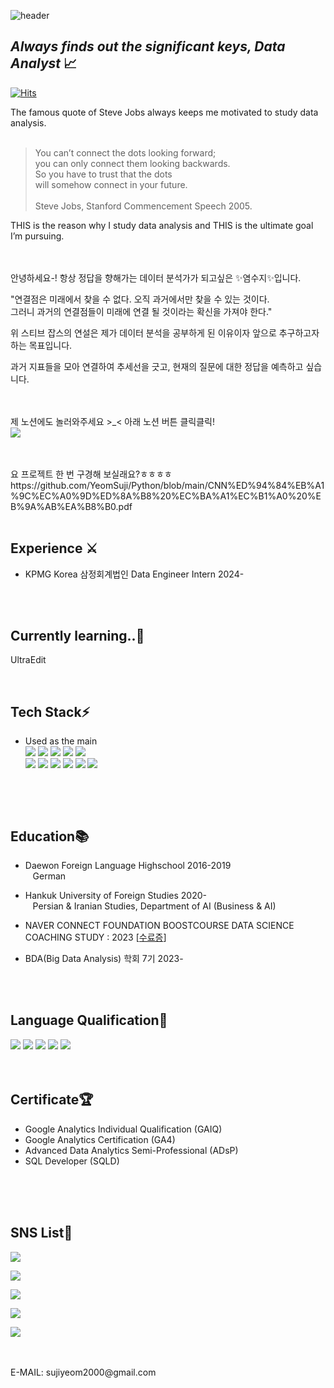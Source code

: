 ![header](https://capsule-render.vercel.app/api?type=waving&color=gradient&height=300&section=header&text=Suji%20Yeom&fontSize=80&animation=twinkling)

## _Always finds out the significant keys, Data Analyst_ 📈

[![Hits](https://hits.seeyoufarm.com/api/count/incr/badge.svg?url=https%3A%2F%2Fgithub.com%2FYeom-Suji&count_bg=%23D591B1&title_bg=%23888383&icon=github.svg&icon_color=%23E7E7E7&title=hits&edge_flat=false)](https://hits.seeyoufarm.com)


The famous quote of Steve Jobs always keeps me motivated to study data analysis.
<br/>
<br/>
> You can’t connect the dots looking forward; <br/>
> you can only connect them looking backwards. <br/> 
> So you have to trust that the dots <br/>
> will somehow connect in your future.<br/>
> <br/>
> Steve Jobs, Stanford Commencement Speech 2005.<br/>

THIS is the reason why I study data analysis and THIS is the ultimate goal I’m pursuing.
<br/>
<br/>
<br/>

안녕하세요-! 항상 정답을 향해가는 데이터 분석가가 되고싶은 ✨염수지✨입니다.

"연결점은 미래에서 찾을 수 없다. 오직 과거에서만 찾을 수 있는 것이다. <br/> 그러니 과거의 연결점들이 미래에 연결 될 것이라는 확신을 가져야 한다."<br/>

위 스티브 잡스의 연설은 제가 데이터 분석을 공부하게 된 이유이자 앞으로 추구하고자 하는 목표입니다.

과거 지표들을 모아 연결하여 추세선을 긋고, 현재의 질문에 대한 정답을 예측하고 싶습니다.
<br/>
<br/>
<br/>


제 노션에도 놀러와주세요 >_< 아래 노션 버튼 클릭클릭! <br/>
[<img src="https://img.shields.io/badge/Notion-000000?style=for-the-badge&logo=Notion&logoColor=white">](https://www.notion.so/Suji-s-Data-Portfolio-1153d29c9018463dba4f541ff1d5a03f?pvs=4)

<br/>
<br/>
요 프로젝트 한 번 구경해 보실래요?ㅎㅎㅎㅎ
https://github.com/YeomSuji/Python/blob/main/CNN%ED%94%84%EB%A1%9C%EC%A0%9D%ED%8A%B8%20%EC%BA%A1%EC%B1%A0%20%EB%9A%AB%EA%B8%B0.pdf



<br/>
<br/>

## Experience ⚔
- KPMG Korea 삼정회계법인 Data Engineer Intern 2024-<br/>
<br/>
<br/>



## Currently learning..🌱
UltraEdit
<br/>

<br/>

## Tech Stack⚡
- Used as the main<br/>
[<img src="https://img.shields.io/badge/Tableau-E97627?style=for-the-badge&logo=Tableau&logoColor=white">](https://github.com/Yeom-Suji/Tableau) [<img src="https://img.shields.io/badge/Python-3776AB?style=for-the-badge&logo=Python&logoColor=white">](https://github.com/Yeom-Suji/PythonData)  <img src="https://img.shields.io/badge/Jupyter-F37626?style=for-the-badge&logo=Jupyter&logoColor=white"> [<img src="https://img.shields.io/badge/Excel&nbsp;VBA-217346?style=for-the-badge&logo=Microsoft&logoColor=white">](https://github.com/Yeom-Suji/Excel-VBA) <img src="https://img.shields.io/badge/Google&nbsp;Analytics-E37400?style=for-the-badge&logo=Google&logoColor=white">  <br/>
<img src="https://img.shields.io/badge/Power BI-F2C811?style=for-the-badge&logo=powerbi&logoColor=white"> <img src="https://img.shields.io/badge/HTML-E34F26?style=for-the-badge&logo=HTML5&logoColor=white"> <img src="https://img.shields.io/badge/Google&nbsp;Colab-F9AB00?style=for-the-badge&logo=Google&logoColor=white"> <img src="https://img.shields.io/badge/UI Path-EC1C24?style=for-the-badge"> <img src="https://img.shields.io/badge/MySQL-4479A1?style=for-the-badge&logo=MySQL&logoColor=white"> <img src="https://img.shields.io/badge/R-276DC3?style=for-the-badge&logo=R&logoColor=white"> 

&nbsp;

<br/>

## Education📚
- Daewon Foreign Language Highschool 2016-2019<br/>
&nbsp;&nbsp;&nbsp;German

- Hankuk University of Foreign Studies 2020-<br/>
&nbsp;&nbsp;&nbsp;Persian & Iranian Studies, Department of AI (Business & AI)

- NAVER CONNECT FOUNDATION BOOSTCOURSE DATA SCIENCE COACHING STUDY : 2023 [[수료증](https://github.com/Yeom-Suji/Python/blob/main/certificate_A20231110-262869.pdf)]

- BDA(Big Data Analysis) 학회 7기 2023-
<br/>
<br/>



## Language Qualification💬 
<img src="https://img.shields.io/badge/English-Expert-E74C3C"> <img src="https://img.shields.io/badge/German-Intermediate-EC7063"> <img src="https://img.shields.io/badge/Persian-Pre&nbsp;Intermediate-F1948A"> <img src="https://img.shields.io/badge/Dari-Pre&nbsp;Intermediate-F1948A"> <img src="https://img.shields.io/badge/Korean-Mother&nbsp;Tounge-78281F">
<br/>
<br/>
<br/>

## Certificate🏆
- Google Analytics Individual Qualification (GAIQ)
- Google Analytics Certification (GA4)
- Advanced Data Analytics Semi-Professional (ADsP)
- SQL Developer (SQLD)
<br/>
<br/>
<br/>

## SNS List💌 

 <a href="https://www.notion.so/Suji-s-Data-Portfolio-1153d29c9018463dba4f541ff1d5a03f?pvs=4" target="_blank"><img src="https://img.shields.io/badge/Notion-000000?style=for-the-badge&logo=Notion&logoColor=white"/></a>

 <a href="https://www.youtube.com/@user-ll6qk2tc6f" target="_blank"><img src="https://img.shields.io/badge/YouTube-FF0000?style=flat-square&logo=YouTube&logoColor=white"/></a>
 
 <a href="https://blog.naver.com/sujilove001" target="_blank"><img src="https://img.shields.io/badge/NaverBlog-03C75A?style=flat-square&logo=Naver&logoColor=white"/></a>
 
 <a href="https://www.instagram.com/yeom_suji/" target="_blank"><img src="https://img.shields.io/badge/Instagram-E4405F?style=flat-square&logo=instagram&logoColor=white"/></a>
 
 <a href="https://www.linkedin.com/in/수지-염-606413281" target="_blank"><img src="https://img.shields.io/badge/LinkedIn-0A66C2?style=flat-square&logo=LinkedIn&logoColor=white"/></a> 

<br/>
<br/>
E-MAIL: sujiyeom2000@gmail.com





<br/>
<br/>
<br/>
<br/>
<br/>
<br/>



<!--
**Yeom-Suji/Yeom-Suji** is a ✨ _special_ ✨ repository because its `README.md` (this file) appears on your GitHub profile.

Here are some ideas to get you started:


- 🔭 I’m currently working on ...
- 👯 I’m looking to collaborate on ...
- 🤔 I’m looking for help with ...
- 💬 Ask me about ....
- 😄 Pronouns: ...
- ⚡ Fun fact: ...
-->
